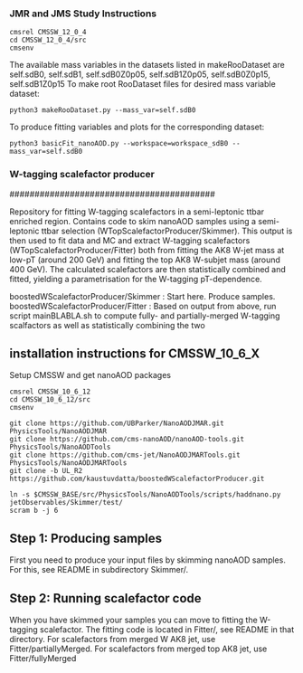 ### JMR and JMS Study Instructions ###
```
cmsrel CMSSW_12_0_4
cd CMSSW_12_0_4/src
cmsenv
```
The available mass variables in the datasets listed in makeRooDataset are self.sdB0, self.sdB1, self.sdB0Z0p05, self.sdB1Z0p05, self.sdB0Z0p15, self.sdB1Z0p15
To make root RooDataset files for desired mass variable dataset:
```
python3 makeRooDataset.py --mass_var=self.sdB0
```
To produce fitting variables and plots for the corresponding dataset:
```
python3 basicFit_nanoAOD.py --workspace=workspace_sdB0 --mass_var=self.sdB0
```

### W-tagging scalefactor producer ###
#########################################

Repository for fitting W-tagging scalefactors in a semi-leptonic ttbar enriched region. Contains code to skim nanoAOD samples using a semi-leptonic ttbar selection (WTopScalefactorProducer/Skimmer). This output is then used to fit data and MC and extract W-tagging scalefactors (WTopScalefactorProducer/Fitter) both from fitting the AK8 W-jet mass at low-pT (around 200 GeV) and fitting the top AK8 W-subjet mass (around 400 GeV). The calculated scalefactors are then statistically combined and fitted, yielding a parametrisation for the W-tagging pT-dependence.

boostedWScalefactorProducer/Skimmer : Start here. Produce samples.
boostedWScalefactorProducer/Fitter  : Based on output from above, run script mainBLABLA.sh to compute fully- and partially-merged W-tagging scalfactors as well as statistically combining the two

## installation instructions for CMSSW_10_6_X
Setup CMSSW and get nanoAOD packages
```
cmsrel CMSSW_10_6_12
cd CMSSW_10_6_12/src
cmsenv

git clone https://github.com/UBParker/NanoAODJMAR.git PhysicsTools/NanoAODJMAR
git clone https://github.com/cms-nanoAOD/nanoAOD-tools.git PhysicsTools/NanoAODTools
git clone https://github.com/cms-jet/NanoAODJMARTools.git PhysicsTools/NanoAODJMARTools
git clone -b UL_R2 https://github.com/kaustuvdatta/boostedWScalefactorProducer.git 

ln -s $CMSSW_BASE/src/PhysicsTools/NanoAODTools/scripts/haddnano.py jetObservables/Skimmer/test/
scram b -j 6
```
## Step 1: Producing samples

First you need to produce your input files by skimming nanoAOD samples. For this, see README in subdirectory Skimmer/.


## Step 2: Running scalefactor code

When you have skimmed your samples you can move to fitting the W-tagging scalefactor. The fitting code is located in Fitter/, see README in that directory. For scalefactors from merged W AK8 jet, use Fitter/partiallyMerged. For scalefactors from merged top AK8 jet, use Fitter/fullyMerged

